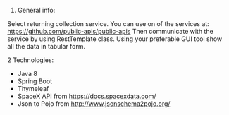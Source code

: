 1. General info:

Select returning collection service. You can use on of the services at:
https://github.com/public-apis/public-apis
Then communicate with the service by using RestTemplate class. 
Using your preferable GUI tool show all the data in tabular form.  

2 Technologies:

- Java 8
- Spring Boot
- Thymeleaf
- SpaceX API from https://docs.spacexdata.com/
- Json to Pojo from http://www.jsonschema2pojo.org/
